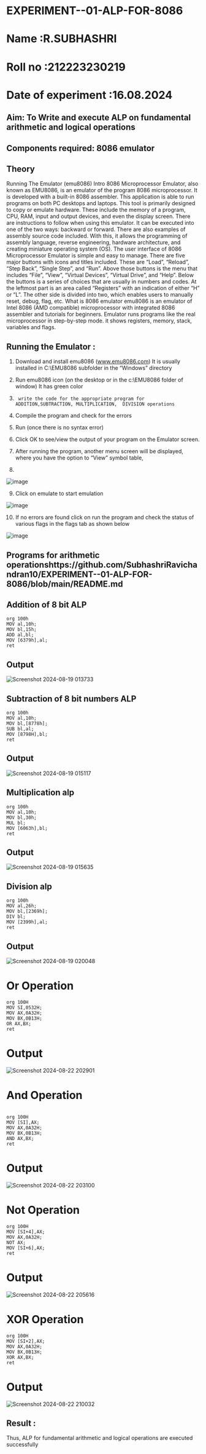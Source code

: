 # EXPERIMENT--01-ALP-FOR-8086

# Name :R.SUBHASHRI


# Roll no :212223230219


# Date of experiment :16.08.2024





## Aim: To Write and execute ALP on fundamental arithmetic and logical operations
## Components required: 8086  emulator 
## Theory 
Running The Emulator (emu8086) Intro 8086 Microprocessor Emulator, also known as EMU8086, is an emulator of the program 8086 microprocessor. It is developed with a built-in 8086 assembler. This application is able to run programs on both PC desktops and laptops. This tool is primarily designed to copy or emulate hardware. These include the memory of a program, CPU, RAM, input and output devices, and even the display screen. There are instructions to follow when using this emulator. It can be executed into one of the two ways: backward or forward. There are also examples of assembly source code included. With this, it allows the programming of assembly language, reverse engineering, hardware architecture, and creating miniature operating system (OS). The user interface of 8086 Microprocessor Emulator is simple and easy to manage. There are five major buttons with icons and titles included. These are “Load”, “Reload”, “Step Back”, “Single Step”, and “Run”. Above those buttons is the menu that includes “File”, “View”, “Virtual Devices”, “Virtual Drive”, and “Help”. Below the buttons is a series of choices that are usually in numbers and codes. At the leftmost part is an area called “Registers” with an indication of either “H” or “L”. The other side is divided into two, which enables users to manually reset, debug, flag, etc. What is 8086 emulator emu8086 is an emulator of Intel 8086 (AMD compatible) microprocessor with integrated 8086 assembler and tutorials for beginners. Emulator runs programs like the real microprocessor in step-by-step mode. it shows registers, memory, stack, variables and flags.


 ## Running the Emulator :
1.	Download and install emu8086 (www.emu8086.com) It is usually installed in C:\EMU8086 subfolder in the “Windows” directory
2.	  Run  emu8086 icon (on the desktop or in the c:\EMU8086 folder of window) It has green color 
 
 
3.		write the code for the appropriate program for ADDITION,SUBTRACTION, MULTIPLICATION,  DIVISION operations 

4.	 Compile the program and check for the errors 
5.	Run (once there is no syntax error) 

6.	Click OK to see/view the output of your program on the Emulator screen. 


7.	After running the program, another menu screen will be displayed, where you have the option to “View” symbol table,
8.	 


![image](https://user-images.githubusercontent.com/36288975/189273263-d65baae9-4b8f-4723-afb3-c0ffa4052b04.png)











9.	Click on emulate to start emulation 








![image](https://user-images.githubusercontent.com/36288975/189273273-9bb36ec1-e2e8-4892-8d35-37707332bfdc.png)








10.	If no errors are found click on run the program and check the status of various flags in the flags tab as shown below 






![image](https://user-images.githubusercontent.com/36288975/189273277-113a2a33-4a40-4ff8-95a5-ecd3a1f504fe.png)







## Programs for arithmetic  operationshttps://github.com/SubhashriRavichandran10/EXPERIMENT--01-ALP-FOR-8086/blob/main/README.md

## Addition  of 8 bit ALP 

```
org 100h
MOV al,10h;
MOV bl,15h;
ADD al,bl;
MOV [6379h],al;
ret
```



## Output  

![Screenshot 2024-08-19 013733](https://github.com/user-attachments/assets/99e4c750-9f90-4a93-a480-4f01e1594766)


 
## Subtraction   of 8 bit numbers  ALP 

```
org 100h
MOV al,10h;
MOV bl,[8778h];
SUB bl,al;
MOV [8798H],bl;
ret

 ```
## Output  

![Screenshot 2024-08-19 015117](https://github.com/user-attachments/assets/ffb2771c-f7f4-4df0-aadf-6709d1dd7e48)



## Multiplication alp 

```
org 100h
MOV al,10h;
MOV bl,30h;
MUL bl;
MOV [6063h],bl;
ret
```
 ## Output  

 
![Screenshot 2024-08-19 015635](https://github.com/user-attachments/assets/372a4110-06d9-460c-878a-9e80287b4ea4)


## Division alp 

```
org 100h
MOV al,26h;
MOV bl,[2369h];
DIV bl;
MOV [2399h],al;
ret

```
## Output  


![Screenshot 2024-08-19 020048](https://github.com/user-attachments/assets/95f929ba-a824-45d6-8b86-06dda4bb38da)


# Or Operation

```
org 100H
MOV SI,0532H;
MOV AX,0A32H;
MOV BX,0B13H;
OR AX,BX;
ret

```

# Output



![Screenshot 2024-08-22 202901](https://github.com/user-attachments/assets/e5d8c3aa-1d40-4135-b543-6516bd1715c2)


# And Operation

```

org 100H
MOV [SI],AX;
MOV AX,0A32H;
MOV BX,0B13H;
AND AX,BX;
ret
```

# Output

![Screenshot 2024-08-22 203100](https://github.com/user-attachments/assets/2c9ba8f9-39f1-4103-813c-3cd76d215e8b)




# Not Operation
```
org 100H
MOV [SI+4],AX;
MOV AX,0A32H;
NOT AX;
MOV [SI+6],AX;
ret

```
# Output


![Screenshot 2024-08-22 205616](https://github.com/user-attachments/assets/d6fe3333-5e01-4817-8942-43479397fb67)



# XOR Operation

```
org 100H
MOV [SI+2],AX;
MOV AX,0A32H;
MOV BX,0B13H;
XOR AX,BX;
ret

```

# Output

![Screenshot 2024-08-22 210032](https://github.com/user-attachments/assets/87c5793c-3a99-4a88-8085-432853b5d7b5)



## Result :
 


Thus, ALP for fundamental arithmetic and logical operations are executed successfully






